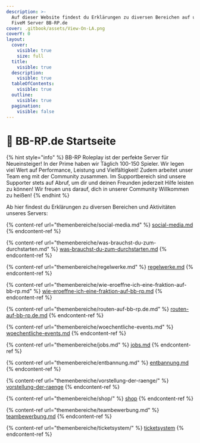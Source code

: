 ```yaml
---
description: >-
  Auf dieser Website findest du Erklärungen zu diversen Bereichen auf unserem
  FiveM Server BB-RP.de
cover: .gitbook/assets/View-On-LA.png
coverY: 0
layout:
  cover:
    visible: true
    size: full
  title:
    visible: true
  description:
    visible: true
  tableOfContents:
    visible: true
  outline:
    visible: true
  pagination:
    visible: false
---
```


# 👋 BB-RP.de Startseite

{% hint style="info" %}
BB-RP Roleplay ist der perfekte Server für Neueinsteiger! In der Prime haben wir Täglich 100-150 Spieler. Wir legen viel Wert auf Performance, Leistung und Vielfältigkeit! Zudem arbeitet unser Team eng mit der Community zusammen. Im Supportbereich sind unsere Supporter stets auf Abruf, um dir und deinen Freunden jederzeit Hilfe leisten zu können! Wir freuen uns darauf, dich in unserer Community Willkommen zu heißen!
{% endhint %}



Ab hier findest du Erklärungen zu diversen Bereichen und Aktivitäten unseres Servers:



{% content-ref url="themenbereiche/social-media.md" %}
[social-media.md](themenbereiche/social-media.md)
{% endcontent-ref %}

{% content-ref url="themenbereiche/was-brauchst-du-zum-durchstarten.md" %}
[was-brauchst-du-zum-durchstarten.md](themenbereiche/was-brauchst-du-zum-durchstarten.md)
{% endcontent-ref %}

{% content-ref url="themenbereiche/regelwerke.md" %}
[regelwerke.md](themenbereiche/regelwerke.md)
{% endcontent-ref %}

{% content-ref url="themenbereiche/wie-eroeffne-ich-eine-fraktion-auf-bb-rp.md" %}
[wie-eroeffne-ich-eine-fraktion-auf-bb-rp.md](themenbereiche/wie-eroeffne-ich-eine-fraktion-auf-bb-rp.md)
{% endcontent-ref %}

{% content-ref url="themenbereiche/routen-auf-bb-rp.de.md" %}
[routen-auf-bb-rp.de.md](themenbereiche/routen-auf-bb-rp.de.md)
{% endcontent-ref %}

{% content-ref url="themenbereiche/woechentliche-events.md" %}
[woechentliche-events.md](themenbereiche/woechentliche-events.md)
{% endcontent-ref %}

{% content-ref url="themenbereiche/jobs.md" %}
[jobs.md](themenbereiche/jobs.md)
{% endcontent-ref %}

{% content-ref url="themenbereiche/entbannung.md" %}
[entbannung.md](themenbereiche/entbannung.md)
{% endcontent-ref %}

{% content-ref url="themenbereiche/vorstellung-der-raenge/" %}
[vorstellung-der-raenge](themenbereiche/vorstellung-der-raenge/)
{% endcontent-ref %}

{% content-ref url="themenbereiche/shop/" %}
[shop](themenbereiche/shop/)
{% endcontent-ref %}

{% content-ref url="themenbereiche/teambewerbung.md" %}
[teambewerbung.md](themenbereiche/teambewerbung.md)
{% endcontent-ref %}

{% content-ref url="themenbereiche/ticketsystem/" %}
[ticketsystem](themenbereiche/ticketsystem/)
{% endcontent-ref %}
